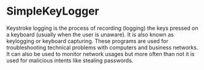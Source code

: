 # SimpleKeyLogger
Keystroke logging is the process of recording (logging) the keys pressed on a keyboard (usually when the user is unaware). It is also known as keylogging or keyboard capturing. These programs are used for troubleshooting technical problems with computers and business networks. It can also be used to monitor network usages but more often than not it is used for malicious intents like stealing passwords.
